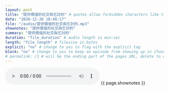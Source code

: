 ```yaml
---
layout: post
title: "提供價值的社交與乞討的" # quotes allow forbidden characters like the colon
date: "2020-12-20 18:48:17"
file: "/audio/提供價值的社交與乞討的.mp3"
shownotes: "提供價值的社交與乞討的"
summary: "提供價值的社交與乞討的"
duration: "file_duration" # audio length in min:sec
length: "file_length" # filesize in bytes
explicit: "no" # change to yes to flag with the explicit tag
block: "no" # change to yes to keep an episode from showing up in iTunes
# permalink: /1 # will be the ending part of the pages URL, delete to default to the title
---
```


<audio controls>
<source src="{{site.url}}{{site.baseurl}}{{ page.file }}" type="audio/x-mp3">
Your browser does not support the audio element.
</audio>
{{ page.shownotes }}
